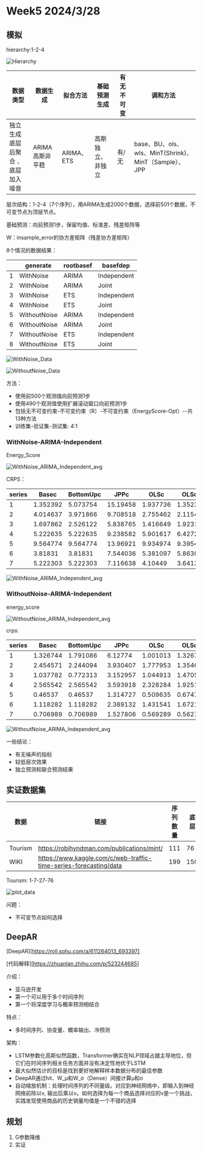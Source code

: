 # Week5 2024/3/28

## 模拟

hierarchy:1-2-4

![Hierarchy](D:\HierarchicalCode\simulation\Plot\Hierarchy.png)

| 数据类型                          | 数据生成        | 拟合方法   | 基础预测生成     | 有无不可变 | 调和方法                                              |
| --------------------------------- | --------------- | ---------- | ---------------- | ---------- | ----------------------------------------------------- |
| 独立生成底层后聚合 、底层加入噪音 | ARIMA高斯非平稳 | ARIMA、ETS | 高斯独立、非独立 | 有/无      | base、BU、ols、wls、MinT(Shrink)、MinT（Sample）、JPP |

层次结构：1-2-4（7个序列），用ARIMA生成2000个数据，选择前501个数据，不可变节点为顶层节点。

基础预测：向前预测1步，保留均值、标准差、残差矩阵等

W：insample_error的协方差矩阵（残差协方差矩阵）



8个情况的数据结果：

|      | generate     | rootbasef | basefdep    |
| ---- | ------------ | --------- | ----------- |
| 1    | WithNoise    | ARIMA     | Independent |
| 2    | WithNoise    | ARIMA     | Joint       |
| 3    | WithNoise    | ETS       | Independent |
| 4    | WithNoise    | ETS       | Joint       |
| 5    | WithoutNoise | ARIMA     | Independent |
| 6    | WithoutNoise | ARIMA     | Joint       |
| 7    | WithoutNoise | ETS       | Independent |
| 8    | WithoutNoise | ETS       | Joint       |

![WithNoise_Data](D:\HierarchicalCode\simulation\Plot\WithNoise_Data.png)

![WithoutNoise_Data](D:\HierarchicalCode\simulation\Plot\WithoutNoise_Data.png)

方法：

* 使用前500个观测值向前预测1步
* 使用490个观测值使用扩展滚动窗口向前预测1步
* 包括无不可变约束-不可变约束（R）-不可变约束（EnergyScore-Opt）--共13种方法
* 训练集-验证集-测试集: 4:1

### WithNoise-ARIMA-Independent

Energy_Score

![WithNoise_ARIMA_Independent_avg](D:\HierarchicalCode\simulation\Plot\Energy_Score\WithNoise_ARIMA_Independent_avg.png)

CRPS：

| series | Basec    | BottomUpc | JPPc     | OLSc     | OLScv    | WLSc     | WLScv    | MinTSamc | MinTSamcv | MinTShrc | MinTShrcv | EnergyScore_Opt |
| ------ | -------- | --------- | -------- | -------- | -------- | -------- | -------- | -------- | --------- | -------- | --------- | --------------- |
| 1      | 1.352392 | 5.073754  | 15.19458 | 1.937736 | 1.352392 | 2.768625 | 1.352392 | 1.860023 | 1.352392  | 1.532332 | 1.352392  | 1.347744        |
| 2      | 4.014637 | 3.971866  | 9.708518 | 2.755462 | 2.115464 | 3.010976 | 2.010654 | 1.685332 | 1.963052  | 1.686943 | 1.7439    | 1.698299        |
| 3      | 1.697862 | 2.526122  | 5.838765 | 1.416649 | 1.92315  | 1.323409 | 1.810286 | 1.685123 | 1.770855  | 1.432044 | 1.479632  | 1.306151        |
| 4      | 5.222635 | 5.222635  | 9.238582 | 5.901617 | 6.427277 | 5.676432 | 6.553402 | 6.651822 | 7.19957   | 6.745501 | 7.176474  | 6.341757        |
| 5      | 9.564774 | 9.564774  | 13.96921 | 9.934974 | 9.395458 | 10.05882 | 9.234549 | 7.933022 | 7.883719  | 8.301281 | 8.152714  | 6.858743        |
| 6      | 3.81831  | 3.81831   | 7.544036 | 5.381097 | 5.86308  | 4.889413 | 5.704874 | 4.609394 | 4.499104  | 4.8229   | 4.905182  | 4.897648        |
| 7      | 5.222303 | 5.222303  | 7.116638 | 4.10449  | 3.641314 | 4.525419 | 3.745575 | 4.603012 | 4.519884  | 4.537724 | 4.491093  | 8.930895        |

![WithNoise_ARIMA_Independent_avg](D:\HierarchicalCode\simulation\Plot\CRPS\WithNoise_ARIMA_Independent_avg.png)

### WithoutNoise-ARIMA-Independent

energy_score

![WithoutNoise_ARIMA_Independent_avg](D:\HierarchicalCode\simulation\Plot\Energy_Score\WithoutNoise_ARIMA_Independent_avg.png)

crps:

| series | Basec    | BottomUpc | JPPc     | OLSc     | OLScv    | WLSc     | WLScv    | MinTSamc | MinTSamcv | MinTShrc | MinTShrcv | EnergyScore_Opt |
| ------ | -------- | --------- | -------- | -------- | -------- | -------- | -------- | -------- | --------- | -------- | --------- | --------------- |
| 1      | 1.326744 | 1.791086  | 6.12774  | 1.001013 | 1.326744 | 1.224285 | 1.326744 | 2.924021 | 1.326744  | 1.105256 | 1.326744  | 1.386261        |
| 2      | 2.454571 | 2.244094  | 3.930407 | 1.777953 | 1.354613 | 2.115422 | 1.32027  | 5.519874 | 6.840788  | 1.574755 | 1.299798  | 1.471056        |
| 3      | 1.037782 | 0.772313  | 3.152957 | 1.044913 | 1.470527 | 0.810547 | 1.438431 | 2.697425 | 6.840568  | 0.698581 | 1.438621  | 0.649076        |
| 4      | 2.565542 | 2.565542  | 3.593918 | 2.328284 | 1.925106 | 2.529278 | 1.914736 | 3.220313 | 3.331334  | 2.202086 | 1.852164  | 1.649887        |
| 5      | 0.46537  | 0.46537   | 1.314727 | 0.509635 | 0.67471  | 0.43979  | 0.670695 | 2.634441 | 3.805404  | 0.576037 | 0.647985  | 1.159444        |
| 6      | 1.118282 | 1.118282  | 2.389132 | 1.431541 | 1.67218  | 1.297344 | 1.667379 | 2.289099 | 4.092272  | 1.229158 | 1.692237  | 1.367157        |
| 7      | 0.706989 | 0.706989  | 1.527806 | 0.569289 | 0.562712 | 0.602269 | 0.544174 | 0.839639 | 2.901796  | 0.656616 | 0.542339  | 1.344831        |

![WithoutNoise_ARIMA_Independent_avg](D:\HierarchicalCode\simulation\Plot\CRPS\WithoutNoise_ARIMA_Independent_avg.png)

一些结论：

* 有无噪声的指标
* 较低层次效果
* 独立预测和联合预测结果



## 实证数据集

| 数据    | 链接                                                         | 序列数量 | 底层 | 层次 | 观测数 | 预测长度 |
| ------- | ------------------------------------------------------------ | -------- | ---- | ---- | ------ | -------- |
|         |                                                              |          |      |      |        |          |
| Tourism | https://robjhyndman.com/publications/mint/                   | 111      | 76   | 4    | 228    | 12       |
| WIKI    | https://www.kaggle.com/c/web-traffic-time-series-forecasting/data | 199      | 150  | 5    | 366    | 1        |

Tourism: 1-7-27-76

![plot_data](D:\HierarchicalCode\experiment\Plot\Tourism\plot_data.png)

问题：

* 不可变节点如何选择

  

## DeepAR

[DeepAR][https://roll.sohu.com/a/611264013_693397]

[代码解释][https://zhuanlan.zhihu.com/p/523244685]

介绍：

* 亚马逊开发
* 第一个可以用于多个时间序列
* 第一个将深度学习与概率预测相结合

特点：

* 多时间序列、协变量、概率输出、冷预测

架构：

* LSTM参数化高斯似然函数，Transformer确实在NLP领域占据主导地位，但它们在时间序列相关任务方面并没有决定性地优于LSTM
* 最大似然估计的目标是找到更好地解释样本数据分布的最佳参数
* DeepAR通过hit、W_μ和W_σ（Dense）间接计算μ和σ
* 自动缩放机制：处理时间序列的不同量级。对应到神经网络中，即输入到神经网络前除以v, 输出后乘以v。如何选择为每一个商品选择对应的v是一个挑战，实践发现使用商品的历史销量均值是一个不错的选择

## 规划

1. G参数降维
2. 实证

